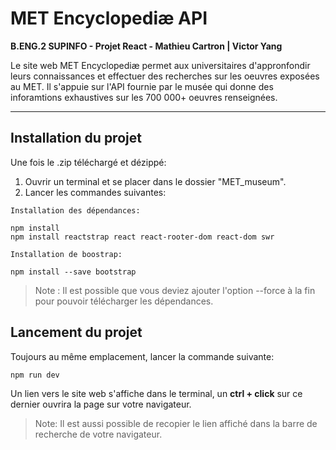 # MET Encyclopediæ API

**B.ENG.2 SUPINFO - Projet React - Mathieu Cartron | Victor Yang**

Le site web MET Encyclopediæ permet aux universitaires d'appronfondir leurs connaissances et effectuer des recherches sur les oeuvres exposées au MET. Il s'appuie sur l'API fournie par le musée qui donne des inforamtions exhaustives sur les 700 000+ oeuvres renseignées.

---

## Installation du projet

Une fois le .zip téléchargé et dézippé:

1. Ouvrir un terminal et se placer dans le dossier "MET_museum".
2. Lancer les commandes suivantes:

`Installation des dépendances:`

```
npm install
npm install reactstrap react react-rooter-dom react-dom swr
```

`Installation de boostrap:`

```
npm install --save bootstrap
```

> Note : Il est possible que vous deviez ajouter l'option --force à la fin pour pouvoir télécharger les dépendances.

## Lancement du projet

Toujours au même emplacement, lancer la commande suivante:

```bash
npm run dev
```

Un lien vers le site web s'affiche dans le terminal, un **ctrl + click** sur ce dernier ouvrira la page sur votre navigateur.

> Note: Il est aussi possible de recopier le lien affiché dans la barre de recherche de votre navigateur.
